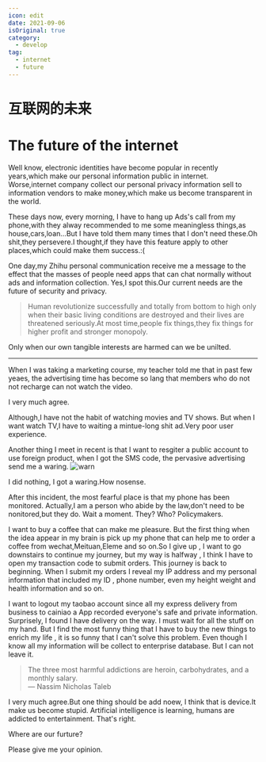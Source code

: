 ```yaml
---
icon: edit
date: 2021-09-06
isOriginal: true
category:
  - develop
tag:
  - internet
  - future
---
```


# 互联网的未来

# The future of the internet

Well know, electronic identities have become popular in recently years,which make our personal information public in internet. Worse,internet company collect our personal privacy information sell to information vendors to make money,which make us become transparent in the world.

These days now, every morning, I have to hang up Ads's call from my phone,with they alway recommended to me some meaningless things,as house,cars,loan...But I have told them many times that I don't need these.Oh shit,they persevere.I thought,if they have this feature apply to other places,which could make them success.:(

One day,my Zhihu personal communication receive me a message to the effect that the masses of people need apps that can chat normally without ads and information collection. Yes,I spot this.Our current needs are the future of security and privacy.

> Human revolutionize successfully and totally from bottom to high only when their basic living conditions are destroyed and their lives are threatened seriously.At most time,people fix things,they fix things for  higher  profit and stronger monopoly.

Only when our own tangible interests are harmed can we be unilted.

---
When I was taking a marketing course, my teacher told me that in past few yeaes, the advertising time has  become so lang that members who do not not recharge can not watch the video. 

I very much agree.

Although,I have not the habit of watching movies and TV shows. But when I want watch TV,I have to waiting a mintue-long shit ad.Very poor user experience.

Another thing I meet in recent is that I want to resgiter a public account to use foreign product, when I got the SMS code, the pervasive advertising send me a waring.
![warn](/assets/images/warn.jpg)

I did nothing, I got a waring.How nosense.

After this incident, the most fearful place is that my phone has been monitored. Actually,I am a person who abide by the law,don't need to be nonitored,but they do. Wait a moment. They? Who? Policymakers.

I want to buy a coffee that can make me pleasure. But the first thing when the idea appear in my brain is pick up my phone that can help me to order a coffee from wechat,Meituan,Eleme and so on.So I give up , I want to go downstairs to continue my journey, but my way is halfway , I think I have to open my transaction code to submit orders. This journey is back to beginning. When I submit my orders I reveal my IP address and my personal information that included my ID , phone number, even my height weight and health information and so on.

I want to logout my taobao account since all my express delivery from business to cainiao a App recorded everyone's safe and private information. Surprisely, I found I have delivery on the way. I must wait for all the stuff on my hand. But I find the most funny thing that I have to buy the new things to enrich my life , it is so funny that I can't solve this problem. Even though I know all my information will be collect to enterprise database. But I can not leave it.

> The three most harmful addictions are heroin, carbohydrates, and a monthly salary.  
>   ― Nassim Nicholas Taleb

I very much agree.But one thing should be add noew, I think that is device.It make us become stupid. Artificial intelligence is learning, humans are addicted to entertainment. That's right.

Where are our furture?

Please give me your opinion.